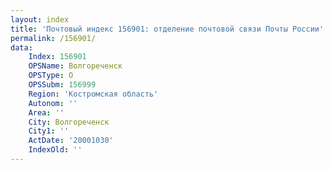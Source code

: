 ```yaml
---
layout: index
title: 'Почтовый индекс 156901: отделение почтовой связи Почты России'
permalink: /156901/
data:
    Index: 156901
    OPSName: Волгореченск
    OPSType: О
    OPSSubm: 156999
    Region: 'Костромская область'
    Autonom: ''
    Area: ''
    City: Волгореченск
    City1: ''
    ActDate: '20001030'
    IndexOld: ''
---
```

